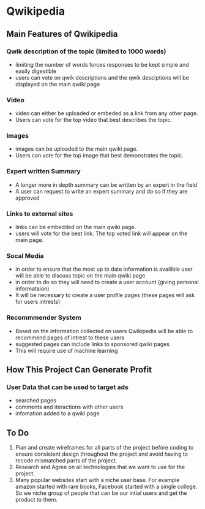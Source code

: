 # Qwikipedia

## Main Features of Qwikipedia
### Qwik description of the topic (limited to 1000 words) 
  * limiting the number of words forces responses to be kept simple and easily digestible
  * users can vote on qwik descriptions and the qwik desciptions will be displayed on the main qwiki page
 
### Video
  * video can either be uploaded or embeded as a link from any other page.
  * Users can vote for the top video that best describes the topic. 

### Images
 * images can be uploaded to the main qwiki page.
 * Users can vote for the top image that best demonstrates the topic. 

### Expert written Summary 
  * A longer more in depth summary can be written by an expert in the field
  * A user can request to write an expert summary and do so if they are approved

### Links to external sites
 * links can be embedded on the main qwiki page.
 * users will vote for the best link. The top voted link will appear on the main page.

### Socal Media 
  * in order to ensure that the most up to date information is availible user will be able to discuss topic on the main qwiki page
  * in order to do so they will need to create a user account (giving personal informataion)
  * It will be necessary to create a user profile pages (these pages will ask for users intrests)

### Recommmender System 
  * Based on the information collected on users Qwikipedia will be able to recommend pages of intrest to these users
  * suggested pages can include links to sponsored qwiki pages
  * This will require use of machine learning 


## How This Project Can Generate Profit
### User Data that can be used to target ads
* searched pages
* comments and iteractions with other users
* infomation added to a qwiki page


## To Do 
1. Plan and create wireframes for all parts of the project before coding to ensure consistent design throughout the project and avoid having to recode mismatched parts of the project. 
2. Research and Agree on all technologies that we want to use for the project. 
3. Many popular websites start with a niche user base. For example amazon started with rare books, Facebook started with a single college. So we niche group of people that can be our intial users and get the product to them. 

